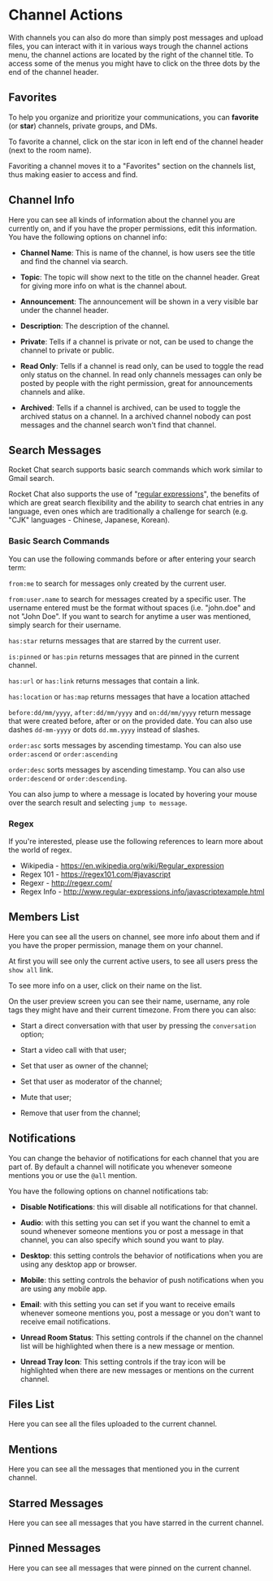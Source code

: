 # Channel Actions

With channels you can also do more than simply post messages and upload files, you can interact with it in various ways trough the channel actions menu, the channel actions are located by the right of the channel title. To access some of the menus you might have to click on the three dots by the end of the channel header.

## Favorites

To help you organize and prioritize your communications, you can **favorite** (or **star**) channels, private groups, and DMs.

To favorite a channel, click on the star icon in left end of the channel header (next to the room name).

Favoriting a channel moves it to a "Favorites" section on the channels list, thus making easier to access and find.

## Channel Info

Here you can see all kinds of information about the channel you are currently on, and if you have the proper permissions, edit this information. You have the following options on channel info:

- __Channel Name__: This is name of the channel, is how users see the title and find the channel via search.

- __Topic__: The topic will show next to the title on the channel header. Great for giving more info on what is the channel about.

- __Announcement__: The announcement will be shown in a very visible bar under the channel header.

- __Description__: The description of the channel.

- __Private__: Tells if a channel is private or not, can be used to change the channel to private or public.

- __Read Only__: Tells if a channel is read only, can be used to toggle the read only status on the channel. In read only channels messages can only be posted by people with the right permission, great for announcements channels and alike.

- __Archived__: Tells if a channel is archived, can be used to toggle the archived status on a channel. In a archived channel nobody can post messages and the channel search won't find that channel.

## Search Messages

Rocket Chat search supports basic search commands which work similar to Gmail search.

Rocket Chat also supports the use of "[regular expressions](https://en.wikipedia.org/wiki/Regular_expression)", the benefits of which are great search flexibility and the ability to search chat entries in any language, even ones which are traditionally a challenge for search (e.g. "CJK" languages - Chinese, Japanese, Korean).

### Basic Search Commands

You can use the following commands before or after entering your search term:

`from:me` to search for messages only created by the current user.

`from:user.name` to search for messages created by a specific user. The username entered must be the format without spaces (i.e. "john.doe" and not "John Doe". If you want to search for anytime a user was mentioned, simply search for their username.

`has:star` returns messages that are starred by the current user.

`is:pinned` or `has:pin` returns messages that are pinned in the current channel.

`has:url` or `has:link` returns messages that contain a link.

`has:location` or `has:map` returns messages that have a location attached

`before:dd/mm/yyyy`, `after:dd/mm/yyyy` and `on:dd/mm/yyyy` return message that were created before, after or on the provided date.
You can also use dashes `dd-mm-yyyy` or dots `dd.mm.yyyy` instead of slashes.

`order:asc` sorts messages by ascending timestamp. You can also use `order:ascend` or `order:ascending`

`order:desc` sorts messages by ascending timestamp. You can also use `order:descend` or `order:descending`.

You can also jump to where a message is located by hovering your mouse over the search result and selecting `jump to message`.

### Regex

If you're interested, please use the following references to learn more about the world of regex.

* Wikipedia - https://en.wikipedia.org/wiki/Regular_expression
* Regex 101 - https://regex101.com/#javascript
* Regexr - http://regexr.com/
* Regex Info - http://www.regular-expressions.info/javascriptexample.html

## Members List

Here you can see all the users on channel, see more info about them and if you have the proper permission, manage them on your channel.

At first you will see only the current active users, to see all users press the `show all` link.

To see more info on a user, click on their name on the list.

On the user preview screen you can see their name, username, any role tags they might have and their current timezone.
From there you can also:

- Start a direct conversation with that user by pressing the `conversation` option;

- Start a video call with that user;

- Set that user as owner of the channel;

- Set that user as moderator of the channel;

- Mute that user;

- Remove that user from the channel;

## Notifications

You can change the behavior of notifications for each channel that you are part of. By default a channel will notificate you whenever someone mentions you or use the `@all` mention.

You have the following options on channel notifications tab:

- __Disable Notifications__: this will disable all notifications for that channel.

- __Audio__: with this setting you can set if you want the channel to emit a sound whenever someone mentions you or post a message in that channel, you can also specify which sound you want to play.

- __Desktop__: this setting controls the behavior of notifications when you are using any desktop app or browser.

- __Mobile__: this setting controls the behavior of push notifications when you are using any mobile app.

- __Email__: with this setting you can set if you want to receive emails whenever someone mentions you, post a message or you don't want to receive email notifications.

- __Unread Room Status__: This setting controls if the channel on the channel list will be highlighted when there is a new message or mention.

- __Unread Tray Icon__: This setting controls if the tray icon will be highlighted when there are new messages or mentions on the current channel.

## Files List

Here you can see all the files uploaded to the current channel.

## Mentions

Here you can see all the messages that mentioned you in the current channel.

## Starred Messages

Here you can see all messages that you have starred in the current channel.

## Pinned Messages

Here you can see all messages that were pinned on the current channel.
